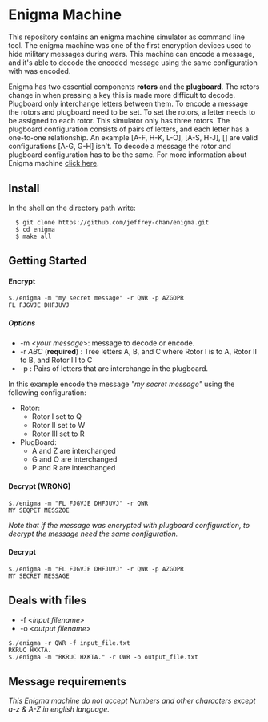 # Enigma Machine
This repository contains an enigma machine simulator as command line tool. The enigma machine was one of the first encryption devices used to hide military messages during wars. This machine can encode a message, and it's able to decode the encoded message using the same configuration with was encoded. 

Enigma has two essential components **rotors** and the **plugboard**.  The rotors change in when pressing a key this is made more difficult to decode. Plugboard only interchange letters between them.  To encode a message the rotors and plugboard need to be set. To set the rotors, a letter needs to be assigned to each rotor. This simulator only has three rotors.  The plugboard configuration consists of pairs of letters, and each letter has a one-to-one relationship. An example [A-F, H-K, L-O], [A-S, H-J], [] are valid configurations [A-G, G-H] isn't. To decode a message the rotor and plugboard configuration has to be the same. For more information about Enigma machine [click here](https://youtu.be/G2_Q9FoD-oQ). 

## Install

In the shell on the directory path write: 
```
  $ git clone https://github.com/jeffrey-chan/enigma.git
  $ cd enigma 
  $ make all
```

## Getting Started
#### Encrypt 
```
$./enigma -m "my secret message" -r QWR -p AZGOPR
FL FJGVJE DHFJUVJ
```
##### Options
  * -m <_your message_>: message to decode or encode. 
  * -r _ABC_ (**required**) : Tree letters A, B, and C where Rotor I is to A, Rotor II to B, and Rotor III to C
  * -p _<letter pairs>_ : Pairs of letters that are interchange in the plugboard.
  
In this example encode the message _"my secret message"_ using the following configuration:

  * Rotor:
    * Rotor I set to Q
    * Rotor II set to W
    * Rotor III set to R
  * PlugBoard:
    * A and Z are interchanged
    * G and O are interchanged
    * P and R are interchanged

#### Decrypt (WRONG)
```
$./enigma -m "FL FJGVJE DHFJUVJ" -r QWR 
MY SEQPET MESSZOE
```
_Note that if the message was encrypted with plugboard configuration, to decrypt the message need the same configuration._
#### Decrypt
```
$./enigma -m "FL FJGVJE DHFJUVJ" -r QWR -p AZGOPR
MY SECRET MESSAGE
```

## Deals with files
* -f <_input filename_>
* -o <_output filename_>

```
$./enigma -r QWR -f input_file.txt
RKRUC HXKTA.
$./enigma -m "RKRUC HXKTA." -r QWR -o output_file.txt
```


## Message requirements
_This Enigma machine do not accept Numbers and other characters except a-z & A-Z in english language._
